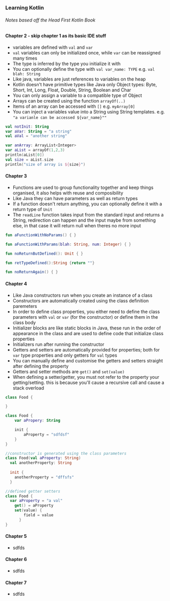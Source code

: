 ### Learning Kotlin
###### Notes based off the Head First Kotlin Book

#### Chapter 2 - skip chapter 1 as its basic IDE stuff
- variables are defined with `val` and `var`
- `val` variables can only be initialized once, while `var` can be reassigned many times
- The type is inferred by the type you initialize it with
- You can optionally define the type with `val var_name: TYPE` e.g. `val blah: String`
- Like java, variables are just references to variables on the heap
- Kotlin doesn't have primitive types like Java only Object types: Byte, Short, Int, Long, Float, Double, String, Boolean and Char
- You can only assign a variable to a compatible type of Object
- Arrays can be created using the function `arrayOf(..)`
- Items of an array can be accessed with `[]` e.g. `myArray[0]`
- You can inject a variables value into a String using String templates. e.g. `"a varianle can be accessed ${var_name}""`
```kotlin
val notInit: String
var aVar: String = "a string"
val aVal = "another string"
```

```kotlin
var anArray: ArrayList<Integer>
var aList = arrayOf(1,2,3)
println(aList[0])
val size = aList.size
println("size of array is ${size}")
```

#### Chapter 3
- Functions are used to group functionality together and keep things organised, it also helps with reuse and composibility
- Like Java they can have parameters as well as return types
- If a function doesn't return anything, you can optionally define it with a return type of `Unit`
- The `readLine` function takes input from the standard input and returns a String, redirection can happen and the input maybe from something else, in that case it will return null when theres no more input

```kotlin
fun aFunctionWithNoParams() { }

fun aFunctionWithParams(blah: String, num: Integer) { }

fun noReturnButDefined(): Unit { }

fun retTypeDefined():String {return ""}

fun noReturnAgain() { }
```

#### Chapter 4
- Like Java constructors run when you create an instance of a class
- Constructors are automatically created using the class definition paremeters
- In order to define class properties, you either need to define the class parameters with `val` or `var` (for the constructor) or define them in the class body
- Initializer blocks are like static blocks in Java, these run in the order of appearance in the class and are used to define code that initialize class properties
- Initializers run after running the constructor
- Getters and setters are automatically provided for properties; both for `var` type properties and only getters for `val` types
- You can manually define and customise the getters and setters straight after defining the property
- Getters and setter methods are `get()` and `set(value)`
- When defining a setter/getter, you must not refer to the property your getting/setting. this is because you'll cause a recursive call and cause a stack overload

```kotlin
class Food {

}

class Food {
    var aPropery: String

    init {
        aProperty = "sdfdsf"
    }
}

//constructor is generated using the class parameters
class Food(val aProperty: String)
  val anotherProperty: String
  
  init {
    anotherProperty = "dffsfs"
  }

//defined getter setters
class Food {
  var aProperty = "a val"
    get() = aProperty
    set(value) {
        field = value
      }
}

```

#### Chapter 5
- sdfds

#### Chapter 6
- sdfds

#### Chapter 7
- sdfds
